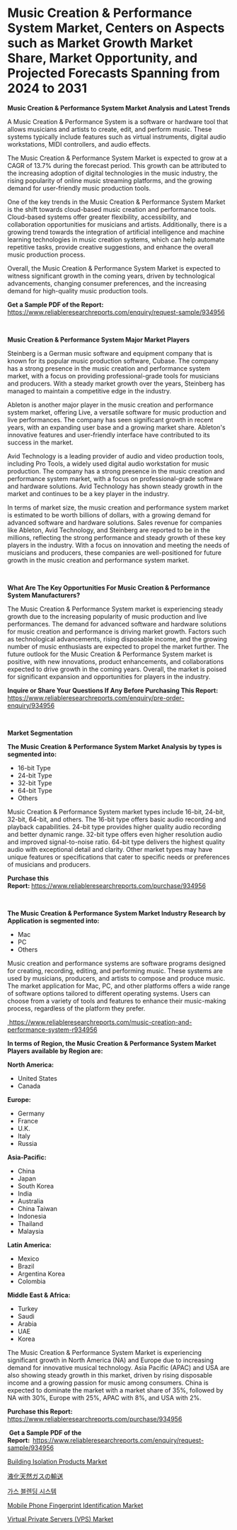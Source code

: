 <p><h1>Music Creation & Performance System Market, Centers on Aspects such as Market Growth Market Share, Market Opportunity, and Projected Forecasts Spanning from 2024 to 2031</h1></p><p><strong>Music Creation & Performance System Market Analysis and Latest Trends</strong></p>
<p><p>A Music Creation & Performance System is a software or hardware tool that allows musicians and artists to create, edit, and perform music. These systems typically include features such as virtual instruments, digital audio workstations, MIDI controllers, and audio effects.</p><p>The Music Creation & Performance System Market is expected to grow at a CAGR of 13.7% during the forecast period. This growth can be attributed to the increasing adoption of digital technologies in the music industry, the rising popularity of online music streaming platforms, and the growing demand for user-friendly music production tools.</p><p>One of the key trends in the Music Creation & Performance System Market is the shift towards cloud-based music creation and performance tools. Cloud-based systems offer greater flexibility, accessibility, and collaboration opportunities for musicians and artists. Additionally, there is a growing trend towards the integration of artificial intelligence and machine learning technologies in music creation systems, which can help automate repetitive tasks, provide creative suggestions, and enhance the overall music production process.</p><p>Overall, the Music Creation & Performance System Market is expected to witness significant growth in the coming years, driven by technological advancements, changing consumer preferences, and the increasing demand for high-quality music production tools.</p></p>
<p><strong>Get a Sample PDF of the Report:&nbsp;</strong> <a href="https://www.reliableresearchreports.com/enquiry/request-sample/934956">https://www.reliableresearchreports.com/enquiry/request-sample/934956</a></p>
<p>&nbsp;</p>
<p><strong>Music Creation & Performance System Major Market Players</strong></p>
<p><p>Steinberg is a German music software and equipment company that is known for its popular music production software, Cubase. The company has a strong presence in the music creation and performance system market, with a focus on providing professional-grade tools for musicians and producers. With a steady market growth over the years, Steinberg has managed to maintain a competitive edge in the industry.</p><p>Ableton is another major player in the music creation and performance system market, offering Live, a versatile software for music production and live performances. The company has seen significant growth in recent years, with an expanding user base and a growing market share. Ableton's innovative features and user-friendly interface have contributed to its success in the market.</p><p>Avid Technology is a leading provider of audio and video production tools, including Pro Tools, a widely used digital audio workstation for music production. The company has a strong presence in the music creation and performance system market, with a focus on professional-grade software and hardware solutions. Avid Technology has shown steady growth in the market and continues to be a key player in the industry.</p><p>In terms of market size, the music creation and performance system market is estimated to be worth billions of dollars, with a growing demand for advanced software and hardware solutions. Sales revenue for companies like Ableton, Avid Technology, and Steinberg are reported to be in the millions, reflecting the strong performance and steady growth of these key players in the industry. With a focus on innovation and meeting the needs of musicians and producers, these companies are well-positioned for future growth in the music creation and performance system market.</p></p>
<p>&nbsp;</p>
<p><strong>What Are The Key Opportunities For Music Creation & Performance System Manufacturers?</strong></p>
<p><p>The Music Creation & Performance System market is experiencing steady growth due to the increasing popularity of music production and live performances. The demand for advanced software and hardware solutions for music creation and performance is driving market growth. Factors such as technological advancements, rising disposable income, and the growing number of music enthusiasts are expected to propel the market further. The future outlook for the Music Creation & Performance System market is positive, with new innovations, product enhancements, and collaborations expected to drive growth in the coming years. Overall, the market is poised for significant expansion and opportunities for players in the industry.</p></p>
<p><strong>Inquire or Share Your Questions If Any Before Purchasing This Report:</strong> <a href="https://www.reliableresearchreports.com/enquiry/pre-order-enquiry/934956">https://www.reliableresearchreports.com/enquiry/pre-order-enquiry/934956</a></p>
<p>&nbsp;</p>
<p><strong>Market Segmentation</strong></p>
<p><strong>The Music Creation & Performance System Market Analysis by types is segmented into:</strong></p>
<p><ul><li>16-bit Type</li><li>24-bit Type</li><li>32-bit Type</li><li>64-bit Type</li><li>Others</li></ul></p>
<p><p>Music Creation & Performance System market types include 16-bit, 24-bit, 32-bit, 64-bit, and others. The 16-bit type offers basic audio recording and playback capabilities. 24-bit type provides higher quality audio recording and better dynamic range. 32-bit type offers even higher resolution audio and improved signal-to-noise ratio. 64-bit type delivers the highest quality audio with exceptional detail and clarity. Other market types may have unique features or specifications that cater to specific needs or preferences of musicians and producers.</p></p>
<p><strong>Purchase this Report:&nbsp;</strong><a href="https://www.reliableresearchreports.com/purchase/934956">https://www.reliableresearchreports.com/purchase/934956</a></p>
<p>&nbsp;</p>
<p><strong>The Music Creation & Performance System Market Industry Research by Application is segmented into:</strong></p>
<p><ul><li>Mac</li><li>PC</li><li>Others</li></ul></p>
<p><p>Music creation and performance systems are software programs designed for creating, recording, editing, and performing music. These systems are used by musicians, producers, and artists to compose and produce music. The market application for Mac, PC, and other platforms offers a wide range of software options tailored to different operating systems. Users can choose from a variety of tools and features to enhance their music-making process, regardless of the platform they prefer.</p></p>
<p><a href="https://www.reliableresearchreports.com/music-creation-and-performance-system-r934956">&nbsp;https://www.reliableresearchreports.com/music-creation-and-performance-system-r934956</a></p>
<p><strong>In terms of Region, the Music Creation & Performance System Market Players available by Region are:</strong></p>
<p>
    <p> <strong> North America: </strong>
        <ul>
            <li>United States</li>
            <li>Canada</li>
        </ul>
        </p> 
    <p> <strong> Europe: </strong>
        <ul>
            <li>Germany</li>
            <li>France</li>
            <li>U.K.</li>
            <li>Italy</li>
            <li>Russia</li>
        </ul>
        </p> 
    <p> <strong> Asia-Pacific: </strong>
        <ul>
            <li>China</li>
            <li>Japan</li>
            <li>South Korea</li>
            <li>India</li>
            <li>Australia</li>
            <li>China Taiwan</li>
            <li>Indonesia</li>
            <li>Thailand</li>
            <li>Malaysia</li>
        </ul>
        </p> 
    <p> <strong> Latin America: </strong>
        <ul>
            <li>Mexico</li>
            <li>Brazil</li>
            <li>Argentina Korea</li>
            <li>Colombia</li>
        </ul>
        </p> 
    <p> <strong> Middle East & Africa: </strong>
        <ul>
            <li>Turkey</li>
            <li>Saudi</li>
            <li>Arabia</li>
            <li>UAE</li>
            <li>Korea</li>
        </ul>
    </p>
    </p>
<p><p>The Music Creation & Performance System Market is experiencing significant growth in North America (NA) and Europe due to increasing demand for innovative musical technology. Asia Pacific (APAC) and USA are also showing steady growth in this market, driven by rising disposable income and a growing passion for music among consumers. China is expected to dominate the market with a market share of 35%, followed by NA with 30%, Europe with 25%, APAC with 8%, and USA with 2%.</p></p>
<p><strong>Purchase this Report: </strong><a href="https://www.reliableresearchreports.com/purchase/934956">https://www.reliableresearchreports.com/purchase/934956</a></p>
<p>&nbsp;<strong>Get a Sample PDF of the Report:&nbsp;&nbsp;</strong><a href="https://www.reliableresearchreports.com/enquiry/request-sample/934956">https://www.reliableresearchreports.com/enquiry/request-sample/934956</a></p>
<p><strong></strong></p>
<p><p><a href="https://github.com/JennyferFeil2023/Market-Research-Report-List-1/blob/main/building-isolation-products-market.md">Building Isolation Products Market</a></p><p><a href="https://medium.com/@karinaokon69/lng%E8%BB%A2%E9%80%81%E5%B8%82%E5%A0%B4-2031%E5%B9%B4%E3%81%BE%E3%81%A7%E3%81%AE%E6%88%90%E5%8A%9F%E3%81%99%E3%82%8B%E3%83%93%E3%82%B8%E3%83%8D%E3%82%B9%E6%88%A6%E7%95%A5%E3%81%AE%E9%8D%B5-199d885ef677">液化天然ガスの輸送</a></p><p><a href="https://medium.com/@bruceabernathy2022/%EA%B0%80%EC%8A%A4-%ED%98%BC%ED%95%A9-%EC%8B%9C%EC%8A%A4%ED%85%9C-%EC%8B%9C%EC%9E%A5-%EC%A0%90%EC%9C%A0%EC%9C%A8-%EB%B3%80%ED%99%94-%EB%B0%8F-%EC%8B%9C%EC%9E%A5-%EC%84%B1%EC%9E%A5-%ED%8A%B8%EB%A0%8C%EB%93%9C-2024-2031-79f227e23da0">가스 블렌딩 시스템</a></p><p><a href="https://github.com/gracielawharr/Market-Research-Report-List-1/blob/main/mobile-phone-fingerprint-identification-market.md">Mobile Phone Fingerprint Identification Market</a></p><p><a href="https://www.linkedin.com/pulse/virtual-private-servers-vps-market-trends-analysis-forecasted-uxeee">Virtual Private Servers (VPS) Market</a></p></p>
